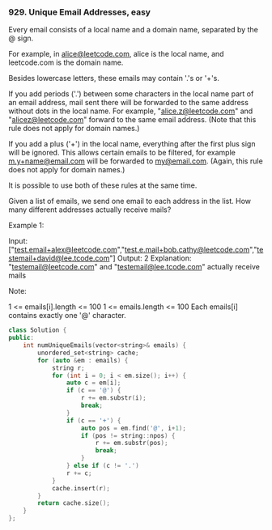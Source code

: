 ### 929. Unique Email Addresses, easy
Every email consists of a local name and a domain name, separated by the @ sign.

For example, in alice@leetcode.com, alice is the local name, and leetcode.com is the domain name.

Besides lowercase letters, these emails may contain '.'s or '+'s.

If you add periods ('.') between some characters in the local name part of an email address, mail sent there will be forwarded to the same address without dots in the local name.  For example, "alice.z@leetcode.com" and "alicez@leetcode.com" forward to the same email address.  (Note that this rule does not apply for domain names.)

If you add a plus ('+') in the local name, everything after the first plus sign will be ignored. This allows certain emails to be filtered, for example m.y+name@email.com will be forwarded to my@email.com.  (Again, this rule does not apply for domain names.)

It is possible to use both of these rules at the same time.

Given a list of emails, we send one email to each address in the list.  How many different addresses actually receive mails? 

 

Example 1:

Input: ["test.email+alex@leetcode.com","test.e.mail+bob.cathy@leetcode.com","testemail+david@lee.tcode.com"]
Output: 2
Explanation: "testemail@leetcode.com" and "testemail@lee.tcode.com" actually receive mails
 

Note:

1 <= emails[i].length <= 100
1 <= emails.length <= 100
Each emails[i] contains exactly one '@' character.
```c++
class Solution {
public:
    int numUniqueEmails(vector<string>& emails) {
        unordered_set<string> cache;
        for (auto &em : emails) {
            string r;
            for (int i = 0; i < em.size(); i++) {
                auto c = em[i];
                if (c == '@') {
                    r += em.substr(i);
                    break;
                }
                if (c == '+') {
                    auto pos = em.find('@', i+1);
                    if (pos != string::npos) {
                        r += em.substr(pos);
                        break;
                    }
                } else if (c != '.')
                r += c;
            }
            cache.insert(r);
        }
        return cache.size();
    }
};
```